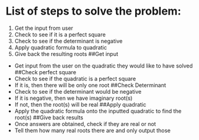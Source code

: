 # List of steps to solve the problem:
1. Get the input from user
2. Check to see if it is a perfect square
3. Check to see if the determinant is negative 
4. Apply quadratic formula to quadratic
5. Give back the resulting roots 
##Get input 
- Get input from the user on the quadratic they would like to have solved
##Check perfect square
- Check to see if the quadratic is a perfect square
- If it is, then there will be only one root
##Check Determinant
- Check to see if the determinant would be negative
- If it is negative, then we have imaginary root(s)
- If not, then the root(s) will be real
##Apply quadratic
- Apply the quadratic formula onto the inputted quadratic to find the root(s)
##Give back results
- Once answers are obtained, check if they are real or not
- Tell them how many real roots there are and only output those